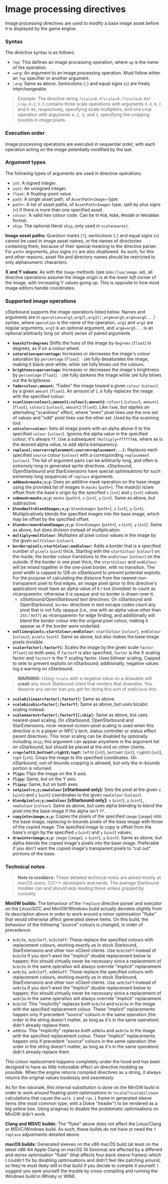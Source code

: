 # Image processing directives

Image processing directives are used to modify a base image asset before it is displayed by the game engine.

### Syntax

The directive syntax is as follows:

- _`?op`:_ This defines an image processing operation, where `op` is the name of the operation.
- _`=arg`:_ An argument to an image processing operation. Must follow either an `?op` specifier or another argument.
- _`;arg`:_ Same as above. Semicolons (`;`) and equal signs (`=`) are freely interchangeable.

> _Example:_ The directive string `?scale=0.4?scale=0.7?scale=0.84?crop;4;2;5;3` contains three scale operations with arguments `0.4`, `0.7`, and `0.84`, respectively, specifying scale multipliers, and one crop operation with arguments `4`, `2,` `5`, and `3`, specifying the cropping bounds in image pixels.

### Execution order

Image processing operations are executed in sequential order, with each operation acting on the image potentially modified by the last.

### Argument types

The following types of arguments are used in directive operations.

- `int`: A signed integer.
- `uint`: An unsigned integer.
- `float`: A floating-point value.
- `path`: A single asset path, of `AssetPath<Image>` type.
- `path+`: A list of asset paths, of `AssetPath<Image>` type, split by plus signs (`+`) if there is more than one specified asset.
- `colour`: A valid hex colour code. Can be in `RGB`, `RGBA`, `RRGGBB` or `RRGGBBAA` format.
- `skip`: The optional literal `skip`, only used in `scalenearest`.

**Image asset paths:** Question marks (`?`), semicolons (`;`) and equal signs (`=`) cannot be used in image asset names, or the names of directories containing them, because of their special meaning to the directive parser. For `path+` arguments, plus signs (`+`) are also disallowed. As such, for this and other reasons, asset file and directory names should be restricted to only alphanumeric characters.

**X and Y values:** As with the `Image` methods (see `$doc/lua/image.md`), all directive operations assume the image origin is at the _lower left_ corner of the image, with increasing Y values going _up_. This is opposite to how most image editors handle coordinates.

### Supported image operations

xStarbound supports the image operations listed below. Names and arguments are in `operation=arg1;arg2[;arg3][;arg4=arg5;arg4=arg5...]` syntax, where `operation` is the name of the operation, `arg1` and `arg2` are regular arguments, `arg3` is an optional argument, and `arg4=arg5...` is an optional arbitrarily long (or short) series of paired arguments.

- **`hueshift=degrees`** Shifts the hues of the image by `degrees` (`float`) in degrees, as if on a colour wheel.
- **`saturation=percentage`:** Increases or decreases the image's colour saturation by `percentage` (`float`). `-100` fully desaturates the image, making it black-and-white, while `100` fully blows out the colours.
- **`brightness=percentage`:** Increases or decreases the image's brightness by `percentage` (`float`). `-100` fully darkens the image while `100` fully blows out the brightness.
- **`fade=colour;amount`:** "Fades" the image toward a given `colour` (`colour`) by a given `amount` (`float`). An amount of `1.0` fully replaces the image with the specified colour.
- **`scanlines=colour1;amount1;colour2;amount2`:** `colour1` (`colour`), `amount1` (`float`), `colour2` (`colour`), `amount2` (`float`). Like `fade`, but applies an alternating "scanlines" effect, where "even" pixel lines use the one set of values and "odd" pixel lines use the other set. Used by the scanning tool.
- **`setcolor=colour`:** Sets all image pixels with an alpha above 0 to the specified `colour` (`colour`). Ignores the alpha value in the specified colour; it's always `ff`. Use a subsequent `?multiply=ffffffAA`, where `AA` is the desired alpha value, to add alpha transparency.
- **`replace[;source=replacement;source=replacement...]`:** Replaces each specified `source` colour (`colour`) with a corresponding `replacement` (`colour`). The list of argument pairs can be arbitrarily long, and often is _extremely_ long in generated sprite directives. xStarbound, OpenStarbound and StarExtensions have special optimisations for such extremely long sequences of `replace` arguments.
- **`addmask=masks;x;y`:** Does an additive mask operation on the base image using the provided list of images in `masks` (`path+`). The mask(s) is/are offset from the base's origin by the specified `x` (`int`) and `y` (`int`) values.
- **`submask=masks;x;y`:** `masks` (`path+`), `x` (`int`), `y` (`int`). Same as above, but subtractive.
- **`blendmult=blendImages;x;y`:** `blendimages` (`path+`), `x` (`int`), `y` (`int`). Multiplicatively blends the specified images into the base image, which may be offset by the specified offset.
- **`blendscreen=blendImages;x;y`:** `blendimages` (`path+`), `x` (`int`), `y` (`int`). Same as above, but does division instead of multiplication.
- **`multiply=multColour`:** Multiplies all pixel colour values in the image by the given `multColour` (`colour`).
- **`border=pixels;startColour;endColour`:** Adds a border that is a specified number of `pixels` (`uint`) thick, Starting with the `startColour` (`colour`) on the inside, the border colour transitions to the `endColour` (`colour`) on the outside. If the border is one pixel thick, the `startColour` and `endColour` will be mixed together in the one-pixel border, with no transition. The pixel width is capped to 128 on xStarbound to prevent potential exploits. For the purpose of calculating the distance from the nearest non-transparent pixel to find edges, an image pixel (prior to this directive's application) must have an alpha value of `0` / `0x0` (invisible) to count as «transparent»; otherwise it is opaque and no border is drawn over it.
  - _xStarbound/OpenStarbound text directives:_ On xStarbound and OpenStarbound, `border` directives in text escape codes count any pixel that is not fully opaque (i.e., one with an alpha value other than `255` / `0xff`) as «transparent» for edge finding, and additionally will blend the border colour into the original pixel colour, making it appear as if the border were underlaid.
- **`outline=pixels;startColour;endColour`:** `startColour` (`colour`), `endColour` (`colour`), `pixels` (`uint`). Same as above, but also makes the base image pixels invisible.
- **`scale=factor[;factorY]`:** Scales the image by the given scale `factor` (`float`) on both axes; if `factorY` is also specified, `factor` is the X scaling factor and `factorY` is the Y scaling factor. Uses bilinear scaling. Capped to `4096` to prevent exploits on xStarbound; additionally, negative values log a warning on xStarbound.

> **WARNING:** Using `?scale` with a negative value on a drawable will **crash** any stock Starbound client that renders that drawable. You deserve any server ban you get for doing this sort of malicious shit.

- **`scalebilinear=factor[;factorY]`:** Same as above.
- **`scalebicubic=factor[;factorY]`:** Same as above, but uses bicubic scaling instead.
- **`scalenearest=factor[;factorY][;skip]`:** Same as above, but uses nearest-pixel scaling. On xStarbound, OpenStarbound and StarExtensions, nicer nearest-_screen_-pixel scaling is used when this directive is in a player or NPC's tech, status controller or status effect parent directives. This nicer scaling can be disabled by optionally including `skip`; this argument can appear anywhere in the argument list on xStarbound, but should be placed at the end on other clients.
- **`crop=leftX;bottomY;rightX;topY`:** `leftX` (`int`), `bottomY` (`int`), `rightX` (`int`), `topY` (`int`). Crops the image to the specified coordinates. On xStarbound, out-of-bounds cropping is allowed, but only the in-bounds portion is returned.
- **`flipx`:** Flips the image on the X axis.
- **`flipy`:** Same, but on the Y axis.
- **`flipxy`:** Same, but on both axes.
- **`setpixel=x;y;newColour` [xStarbound only]:** Sets the pixel at the given `x` (`uint`) and `y` (`uint`) coordinates to the given `newColour` (`colour`).
- **`blendpixel=x;y;newColour` [xStarbound only]:** `x` (`uint`), `y` (`uint`), `newColour` (`colour`). Same as above, but uses alpha blending to blend the pixel into the base image if the alpha isn't `ff`.
- **`copyinto=image;x;y`:** Copies the pixels of the specified `image` (`image`) into the base image, _replacing_ in-bounds pixels of the base image with those of the copied image. The specified image to copy is offset from the base's origin by the specified `x` (`uint`) and `y` (`uint`) values.
- **`drawinto=image;x;y`:** `image` (`image`), `x` (`uint`), `y` (`uint`). Same as above, but alpha-blends the copied image's pixels into the base image. Preferable if you don't want the copied image's transparent pixels to "cut out" portions of the base.

### Technical notes

> **Note to modders:** These detailed technical notes are aimed mostly at macOS users, C/C++ developers and nerds. The average Starbound modder can and should skip reading these unless gripped by curiosity.

**MinGW builds:** The behaviour of the `?replace` directive parser and executor on the Linux/GCC and MinGW/Windows build actually deviates slightly from its description above in order to work around a minor optimisation "fluke" that would otherwise affect generated sleeve items. On this build, the behaviour of the following "source" colours is changed, in order of precedence:

- `bcbc5e`, `bcbc5eff`, `bcbc5dff`: These replace the specified colours with replacement colours, working exactly as in stock Starbound, StarExtensions and other non-xClient clients. Use `bcbc5dff` instead of `bcbc5d` if you don't want the "implicit" double replacement below to happen; this should virtually never be necessary since a replacement of `bcbc5e` in the same operation will always override "implicit" replacement.
- `ae9c5a`, `ae9c5aff`, `ad9b5aff`: These replace the specified colours with replacement colours, working exactly as in stock Starbound, StarExtensions and other non-xClient clients. Use `ae9c5aff` instead of `ae9c5a` if you don't want the "implicit" double replacement below to happen; this should virtually never be necessary since a replacement of `ae9c5a` in the same operation will always override "implicit" replacement.
- `bcbc5d`: This "implicitly" replaces _both_ `bcbc5d` and `bcbc5e` in the image with the specified replacement colour. These "implicit" replacements happen only if precedent "source" colours in the same operation (the order in the string doesn't matter, as long as it's in the same operation) didn't already replace them.
- `ad9b5a`: This "implicitly" replaces _both_ `ad9b5a` and `ae9c5a` in the image with the specified replacement colour. These "implicit" replacements happen only if precedent "source" colours in the same operation (the order in the string doesn't matter, as long as it's in the same operation) didn't already replace them.

This colour replacement happens completely under the hood and has been designed to have as little noticeable effect on directive modding as possible. When the engine returns compiled directives as a string, it always returns the original values losslessly and seamlessly.

As for the rationale, this internal substitution is done on the MinGW build in order to work around floating-point optimisations in `?scale`/`?scalebilinear` calculations that cause the `walk.1` and `run.1` frame in generated sleeve items (the most common type, with a Dokie "header") to be rendered as a big yellow box. Using pragmas to disable the problematic optimisations on MinGW didn't work.

**Clang and MSVC builds:** The "fluke" above does not affect the Linux/Clang or MSVC/Windows build. As such, these builds do not have or need the `?replace` adjustments detailed above.

**macOS builds:** Generated sleeves on the x86 macOS build (at least on the latest x86-64 Apple Clang on macOS 14 Sonoma) are affected by a different and _worse_ optimisation "fluke" (that affects four _back_ sleeve frames) which I couldn't fix by disabling optimisations and didn't feel like patching around, so they're most likely still in that build if you decide to compile it yourself. I suggest you save yourself the trouble by cross-compiling and running the Windows build in Whisky or WINE.
